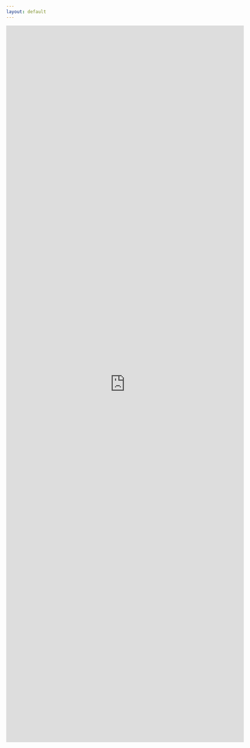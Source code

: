 ```yaml
---
layout: default
---
```


<iframe src="https://docs.google.com/forms/d/e/1FAIpQLSfKq7tGRpKnUmA5lfiylUcBPoKkEaRNlnXfyIMGVNKVL2llKQ/viewform?embedded=true" width="640" height="1927" frameborder="0" marginheight="0" marginwidth="0" scrolling="no">Loading…</iframe>
